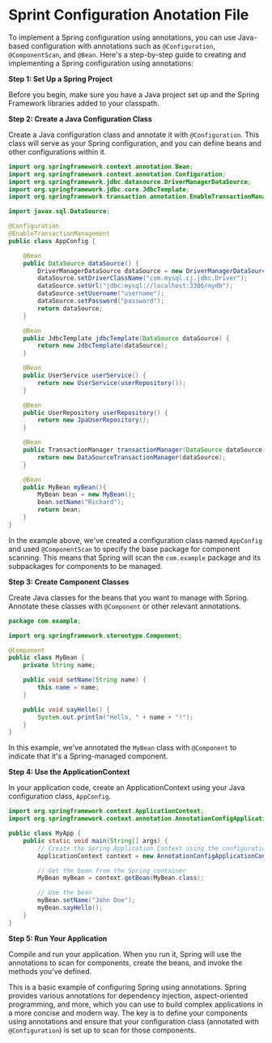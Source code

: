 # Sprint Configuration Anotation File
To implement a Spring configuration using annotations, you can use Java-based configuration with annotations such as `@Configuration`, `@ComponentScan`, and `@Bean`. Here's a step-by-step guide to creating and implementing a Spring configuration using annotations:

**Step 1: Set Up a Spring Project**

Before you begin, make sure you have a Java project set up and the Spring Framework libraries added to your classpath.

**Step 2: Create a Java Configuration Class**

Create a Java configuration class and annotate it with `@Configuration`. This class will serve as your Spring configuration, and you can define beans and other configurations within it.

```java
import org.springframework.context.annotation.Bean;
import org.springframework.context.annotation.Configuration;
import org.springframework.jdbc.datasource.DriverManagerDataSource;
import org.springframework.jdbc.core.JdbcTemplate;
import org.springframework.transaction.annotation.EnableTransactionManagement;

import javax.sql.DataSource;

@Configuration
@EnableTransactionManagement
public class AppConfig {

    @Bean
    public DataSource dataSource() {
        DriverManagerDataSource dataSource = new DriverManagerDataSource();
        dataSource.setDriverClassName("com.mysql.cj.jdbc.Driver");
        dataSource.setUrl("jdbc:mysql://localhost:3306/mydb");
        dataSource.setUsername("username");
        dataSource.setPassword("password");
        return dataSource;
    }

    @Bean
    public JdbcTemplate jdbcTemplate(DataSource dataSource) {
        return new JdbcTemplate(dataSource);
    }

    @Bean
    public UserService userService() {
        return new UserService(userRepository());
    }

    @Bean
    public UserRepository userRepository() {
        return new JpaUserRepository();
    }

    @Bean
    public TransactionManager transactionManager(DataSource dataSource) {
        return new DataSourceTransactionManager(dataSource);
    }

    @Bean
    public MyBean myBean(){
        MyBean bean = new MyBean();
        bean.setName("Richard");
        return bean;
    }
}
```

In the example above, we've created a configuration class named `AppConfig` and used `@ComponentScan` to specify the base package for component scanning. This means that Spring will scan the `com.example` package and its subpackages for components to be managed.

**Step 3: Create Component Classes**

Create Java classes for the beans that you want to manage with Spring. Annotate these classes with `@Component` or other relevant annotations.

```java
package com.example;

import org.springframework.stereotype.Component;

@Component
public class MyBean {
    private String name;

    public void setName(String name) {
        this.name = name;
    }

    public void sayHello() {
        System.out.println("Hello, " + name + "!");
    }
}
```

In this example, we've annotated the `MyBean` class with `@Component` to indicate that it's a Spring-managed component.

**Step 4: Use the ApplicationContext**

In your application code, create an ApplicationContext using your Java configuration class, `AppConfig`.

```java
import org.springframework.context.ApplicationContext;
import org.springframework.context.annotation.AnnotationConfigApplicationContext;

public class MyApp {
    public static void main(String[] args) {
        // Create the Spring Application Context using the configuration class
        ApplicationContext context = new AnnotationConfigApplicationContext(AppConfig.class);

        // Get the bean from the Spring container
        MyBean myBean = context.getBean(MyBean.class);

        // Use the bean
        myBean.setName("John Doe");
        myBean.sayHello();
    }
}
```

**Step 5: Run Your Application**

Compile and run your application. When you run it, Spring will use the annotations to scan for components, create the beans, and invoke the methods you've defined.

This is a basic example of configuring Spring using annotations. Spring provides various annotations for dependency injection, aspect-oriented programming, and more, which you can use to build complex applications in a more concise and modern way. The key is to define your components using annotations and ensure that your configuration class (annotated with `@Configuration`) is set up to scan for those components.